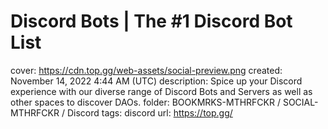 # Discord Bots | The #1 Discord Bot List

cover: https://cdn.top.gg/web-assets/social-preview.png
created: November 14, 2022 4:44 AM (UTC)
description: Spice up your Discord experience with our diverse range of Discord Bots and Servers as well as other spaces to discover DAOs.
folder: BOOKMRKS-MTHRFCKR / SOCIAL-MTHRFCKR / Discord
tags: discord
url: https://top.gg/